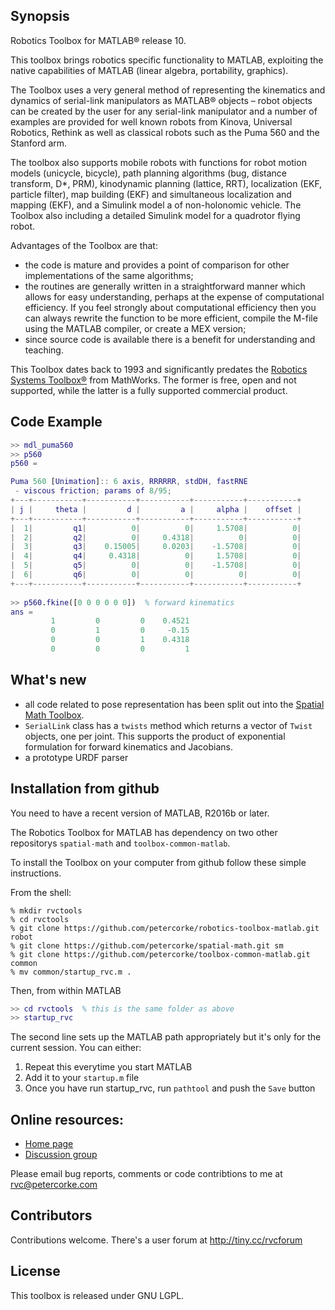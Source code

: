 ## Synopsis

Robotics Toolbox for MATLAB&reg; release 10.

This toolbox brings robotics specific functionality to MATLAB, exploiting the native capabilities of MATLAB (linear algebra, portability, graphics).

The Toolbox uses a very general method of representing the kinematics and dynamics of serial-link manipulators as MATLAB®  objects –  robot objects can be created by the user for any serial-link manipulator and a number of examples are provided for well known robots from Kinova, Universal Robotics, Rethink as well as classical robots such as the Puma 560 and the Stanford arm.

The toolbox also supports mobile robots with functions for robot motion models (unicycle, bicycle), path planning algorithms (bug, distance transform, D*, PRM), kinodynamic planning (lattice, RRT), localization (EKF, particle filter), map building (EKF) and simultaneous localization and mapping (EKF), and a Simulink model a of non-holonomic vehicle.  The Toolbox also including a detailed Simulink model for a quadrotor flying robot.

Advantages of the Toolbox are that:
  * the code is mature and provides a point of comparison for other implementations of the same algorithms;
  * the routines are generally written in a straightforward manner which allows for easy understanding, perhaps at the expense of computational efficiency. If you feel strongly about computational efficiency then you can always rewrite the function to be more efficient, compile the M-file using the MATLAB compiler, or create a MEX version;
  * since source code is available there is a benefit for understanding and teaching.
  
This Toolbox dates back to 1993 and significantly predates the [Robotics Systems Toolbox&reg;](https://www.mathworks.com/products/robotics.html) from MathWorks.  The former is free, open and not supported, while the latter is a fully supported commercial product.

## Code Example

```matlab
>> mdl_puma560
>> p560
p560 = 

Puma 560 [Unimation]:: 6 axis, RRRRRR, stdDH, fastRNE            
 - viscous friction; params of 8/95;                             
+---+-----------+-----------+-----------+-----------+-----------+
| j |     theta |         d |         a |     alpha |    offset |
+---+-----------+-----------+-----------+-----------+-----------+
|  1|         q1|          0|          0|     1.5708|          0|
|  2|         q2|          0|     0.4318|          0|          0|
|  3|         q3|    0.15005|     0.0203|    -1.5708|          0|
|  4|         q4|     0.4318|          0|     1.5708|          0|
|  5|         q5|          0|          0|    -1.5708|          0|
|  6|         q6|          0|          0|          0|          0|
+---+-----------+-----------+-----------+-----------+-----------+
 
>> p560.fkine([0 0 0 0 0 0])  % forward kinematics
ans = 
         1         0         0    0.4521
         0         1         0     -0.15
         0         0         1    0.4318
         0         0         0         1
```

## What's new

* all code related to pose representation has been split out into the [Spatial Math Toolbox](https://github.com/petercorke/spatial-math).
* `SerialLink` class has a `twists` method which returns a vector of `Twist` objects, one per joint.  This supports the product of exponential formulation for forward kinematics and Jacobians.
* a prototype URDF parser

## Installation from github

You need to have a recent version of MATLAB, R2016b or later.

The Robotics Toolbox for MATLAB has dependency on two other repositorys `spatial-math` and `toolbox-common-matlab`.  

To install the Toolbox on your computer from github follow these simple instructions.

From the shell:

```shell
% mkdir rvctools
% cd rvctools
% git clone https://github.com/petercorke/robotics-toolbox-matlab.git robot
% git clone https://github.com/petercorke/spatial-math.git sm
% git clone https://github.com/petercorke/toolbox-common-matlab.git common
% mv common/startup_rvc.m .
```

Then, from within MATLAB
```matlab
>> cd rvctools  % this is the same folder as above
>> startup_rvc
```
The second line sets up the MATLAB path appropriately but it's only for the current session.  You can either:
1. Repeat this everytime you start MATLAB
2. Add it to your `startup.m` file
3. Once you have run startup_rvc, run `pathtool` and push the `Save` button


## Online resources:

* [Home page](http://www.petercorke.com)
* [Discussion group](http://groups.google.com/group/robotics-tool-box?hl=en)

Please email bug reports, comments or code contribtions to me at rvc@petercorke.com
  

## Contributors

Contributions welcome.  There's a user forum at http://tiny.cc/rvcforum

## License

This toolbox is released under GNU LGPL.
